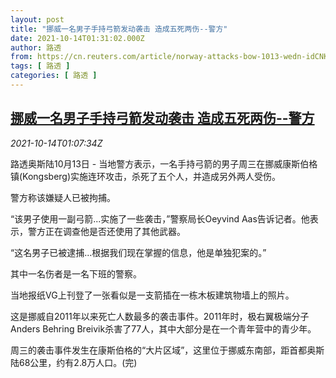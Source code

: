 ```yaml
---
layout: post
title: "挪威一名男子手持弓箭发动袭击 造成五死两伤--警方"
date: 2021-10-14T01:31:02.000Z
author: 路透
from: https://cn.reuters.com/article/norway-attacks-bow-1013-wedn-idCNKBS2H402O
tags: [ 路透 ]
categories: [ 路透 ]
---
```

<!--1634175062000-->
[挪威一名男子手持弓箭发动袭击 造成五死两伤--警方](https://cn.reuters.com/article/norway-attacks-bow-1013-wedn-idCNKBS2H402O)
------

<div>
<div><i>2021-10-14T01:07:34Z</i></div><p>路透奥斯陆10月13日 - 当地警方表示，一名手持弓箭的男子周三在挪威康斯伯格镇(Kongsberg)实施连环攻击，杀死了五个人，并造成另外两人受伤。</p><p>警方称该嫌疑人已被拘捕。</p><p>“该男子使用一副弓箭...实施了一些袭击，”警察局长Oeyvind Aas告诉记者。他表示，警方正在调查他是否还使用了其他武器。</p><p>“这名男子已被逮捕...根据我们现在掌握的信息，他是单独犯案的。”</p><p>其中一名伤者是一名下班的警察。</p><p>当地报纸VG上刊登了一张看似是一支箭插在一栋木板建筑物墙上的照片。</p><p>这是挪威自2011年以来死亡人数最多的袭击事件。2011年时，极右翼极端分子Anders Behring Breivik杀害了77人，其中大部分是在一个青年营中的青少年。</p><p>周三的袭击事件发生在康斯伯格的“大片区域”，这里位于挪威东南部，距首都奥斯陆68公里，约有2.8万人口。(完)</p>
</div>
